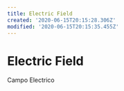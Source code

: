 ```yaml
---
title: Electric Field
created: '2020-06-15T20:15:28.306Z'
modified: '2020-06-15T20:15:35.455Z'
---
```


# Electric Field

Campo Electrico

